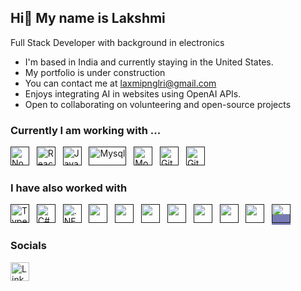 ## Hi👋 My name is Lakshmi

Full Stack Developer with background in electronics

- I'm based in India and currently staying in the United States.
- My portfolio is under construction
- You can contact me at [laxmipnglri@gmail.com](mailto:laxmipnglri@gmail.com)
- Enjoys integrating AI in websites using OpenAI APIs.
- Open to collaborating on volunteering and open-source projects

### Currently I am working with ...
<a href="" target="_blank" title="Node.js" rel="noreferrer"><img src="https://www.vectorlogo.zone/logos/nodejs/nodejs-icon.svg" alt="Node.js" width="30" height="30"/></a>&nbsp;&nbsp;
<a href="" target="_blank" title="ReactJS" rel="noreferrer"><img src="https://www.vectorlogo.zone/logos/reactjs/reactjs-icon.svg" alt="ReactJS" width="30" height="30"/></a>&nbsp;&nbsp;
<a href="" target="_blank" title="JavaScript" rel="noreferrer"><img src="https://www.freepnglogos.com/uploads/javascript-png/javascript-vector-logo-yellow-png-transparent-javascript-vector-12.png" alt="JavaScript" width="30" height="30"/></a>&nbsp;&nbsp;
<a href="" target="_blank" title="Mysql" rel="noreferrer"><img src="https://www.vectorlogo.zone/logos/mysql/mysql-official.svg" alt="Mysql" width="60" height="30"/></a>&nbsp;&nbsp;
<a href="" target="_blank" title="MongoDB" rel="noreferrer"><img src="https://www.vectorlogo.zone/logos/mongodb/mongodb-icon.svg" alt="Mongo" width="30" height="30"/></a>&nbsp;&nbsp;
<a href="" target="_blank" title="Git" rel="noreferrer"><img src="https://www.vectorlogo.zone/logos/git-scm/git-scm-icon.svg" alt="Git" width="30" height="30"/></a>&nbsp;&nbsp;
<a href="" target="_blank" title="GitHub" rel="noreferrer"><img src="https://www.vectorlogo.zone/logos/github/github-tile.svg" alt="GitHub" width="30" height="30"/></a>&nbsp;&nbsp;

### I have also worked with 
<a href="" target="_blank" title="TypeScript" rel="noreferrer"><img src="https://www.vectorlogo.zone/logos/typescriptlang/typescriptlang-icon.svg" alt="TypeScript" width="30" height="30"/></a>&nbsp;&nbsp;
<a href="" target="_blank" title="C#" rel="noreferrer"><img src="https://cdn.worldvectorlogo.com/logos/c--4.svg" alt="C#" width="30" height="30"/></a>&nbsp;&nbsp;
<a href="" target="_blank" title=".NET" rel="noreferrer"><img src="https://www.vectorlogo.zone/logos/dotnet/dotnet-icon.svg" alt=".NET" width="30" height="30"/></a>&nbsp;&nbsp;
<a href="" title="Java" target="_blank" rel="noreferrer"><img src="https://www.vectorlogo.zone/logos/java/java-icon.svg" alt="" width="30" height="30"/></a>&nbsp;&nbsp;
<a href="" title="C" target="_blank" rel="noreferrer"><img src="https://upload.wikimedia.org/wikipedia/commons/1/19/C_Logo.png" alt="" width="30" height="30"/></a>&nbsp;&nbsp;
<a href="" title="C++" target="_blank" rel="noreferrer"><img src="https://upload.wikimedia.org/wikipedia/commons/thumb/1/18/ISO_C%2B%2B_Logo.svg/1822px-ISO_C%2B%2B_Logo.svg.png" alt="" width="30" height="30"/></a>&nbsp;&nbsp;
<a href="" title="HTML" target="_blank" rel="noreferrer"><img src="https://www.vectorlogo.zone/logos/w3_html5/w3_html5-icon.svg" alt="" width="30" height="30"/></a>&nbsp;&nbsp;
<a href="" title="CSS" target="_blank" rel="noreferrer"><img src="https://www.vectorlogo.zone/logos/w3_css/w3_css-icon.svg" alt="" width="30" height="30"/></a>&nbsp;&nbsp;
<a href="" title="Spring Framework" target="_blank" rel="noreferrer"><img src="https://www.vectorlogo.zone/logos/springio/springio-icon.svg" alt="" width="30" height="30"/></a>&nbsp;&nbsp;
<a href="" title="GraphQL" target="_blank" rel="noreferrer"><img src="https://www.vectorlogo.zone/logos/graphql/graphql-icon.svg" alt="" width="30" height="30"/></a>&nbsp;&nbsp;
<a href="" title="Next.js" target="_blank" rel="noreferrer"><span style="background-color: #777BB4;"><img src="https://www.svgrepo.com/show/354112/nextjs.svg" alt="" width="30" height="30"/></span></a>&nbsp;&nbsp;

### Socials
<a href="https://www.linkedin.com/in/lakshmi-panguluri/" title="lakshmi-panguluri" target="_blank" rel="noreferrer"><img src="https://www.vectorlogo.zone/logos/linkedin/linkedin-tile.svg" alt="LinkedIn" width="30" height="30" style=/></a>&nbsp;&nbsp;



